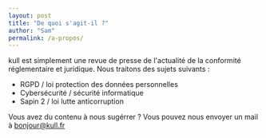 ```yaml
---
layout: post
title: "De quoi s'agit-il ?"
author: "Sam"
permalink: /a-propos/
---
```


kull est simplement une revue de presse de l'actualité de la conformité réglementaire et juridique. Nous traitons des sujets suivants :

- RGPD / loi protection des données personnelles
- Cybersécurité / sécurité informatique
- Sapin 2 / loi lutte anticorruption

Vous avez du contenu à nous sugérrer ? Vous pouvez nous envoyer un mail à bonjour@kull.fr